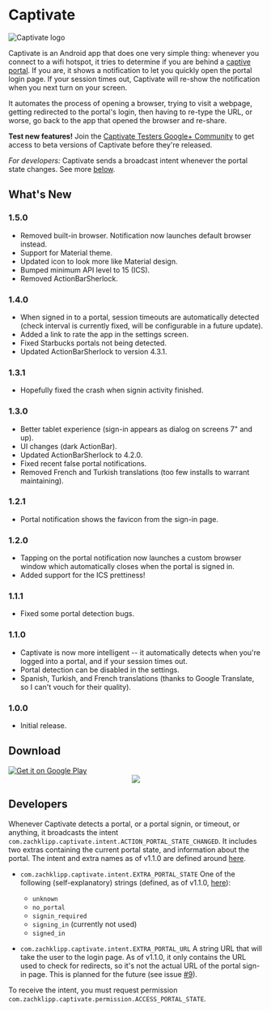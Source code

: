 # Captivate

![Captivate logo](https://raw.githubusercontent.com/zach-klippenstein/captivate/master/graphics/launcher%20icon%2096.png)

Captivate is an Android app that does one very simple thing: whenever you connect to a wifi hotspot, it tries to determine if you are behind a [captive portal](http://en.wikipedia.org/wiki/Captive_portal). If you are, it shows a notification to let you quickly open the portal login page. If your session times out, Captivate will re-show the notification when you next turn on your screen.

It automates the process of opening a browser, trying to visit a webpage, getting redirected to the portal's login, then having to re-type the URL, or worse, go back to the app that opened the browser and re-share.

**Test new features!** Join the [Captivate Testers Google+ Community](https://plus.google.com/communities/114076128180764428170) to get access to beta versions of Captivate before they're released.

*For developers:* Captivate sends a broadcast intent whenever the portal state changes. See more [below](#developers).

## What's New

### 1.5.0

* Removed built-in browser. Notification now launches default browser instead.
* Support for Material theme.
* Updated icon to look more like Material design.
* Bumped minimum API level to 15 (ICS).
* Removed ActionBarSherlock.

### 1.4.0

*   When signed in to a portal, session timeouts are automatically detected (check interval is currently fixed, will be configurable in a future update).
*   Added a link to rate the app in the settings screen.
*   Fixed Starbucks portals not being detected.
*   Updated ActionBarSherlock to version 4.3.1.

### 1.3.1

*   Hopefully fixed the crash when signin activity finished.

### 1.3.0

*   Better tablet experience (sign-in appears as dialog on screens 7" and up).
*   UI changes (dark ActionBar).
*   Updated ActionBarSherlock to 4.2.0.
*   Fixed recent false portal notifications.
*   Removed French and Turkish translations (too few installs to warrant maintaining).

### 1.2.1

*   Portal notification shows the favicon from the sign-in page.

### 1.2.0

*   Tapping on the portal notification now launches a custom browser window which automatically closes when the portal is signed in.
*   Added support for the ICS prettiness!

### 1.1.1

*   Fixed some portal detection bugs.

### 1.1.0

*   Captivate is now more intelligent -- it automatically detects when you're logged into a portal, and if your session times out.
*   Portal detection can be disabled in the settings.
*   Spanish, Turkish, and French translations (thanks to Google Translate, so I can't vouch for their quality).

### 1.0.0

- Initial release.

## Download

<a href="http://play.google.com/store/apps/details?id=com.zachklipp.captivate">
  <img alt="Get it on Google Play"
       src="http://www.android.com/images/brand/get_it_on_play_logo_large.png" />
</a>

<div style="text-align: center;">
    <img src="https://chart.googleapis.com/chart?cht=qr&chs=300x300&chl=https://github.com/zach-klippenstein/captivate%23download" />
</div>

## Developers

Whenever Captivate detects a portal, or a portal signin, or timeout, or anything, it broadcasts the intent `com.zachklipp.captivate.intent.ACTION_PORTAL_STATE_CHANGED`. It includes two extras containing the current portal state, and information about the portal. The intent and extra names as of v1.1.0 are defined around [here](https://github.com/zach-klippenstein/captivate/blob/fec8245d90de1e23788ce8924577d24597db3ff2/src/src/com/zachklipp/captivate/service/PortalDetectorService.java#L34).

*   `com.zachklipp.captivate.intent.EXTRA_PORTAL_STATE`
    One of the following (self-explanatory) strings (defined, as of v1.1.0, [here](https://github.com/zach-klippenstein/captivate/blob/fec8245d90de1e23788ce8924577d24597db3ff2/src/src/com/zachklipp/captivate/state_machine/PortalStateMachine.java#L23)):
    *   `unknown`
    *   `no_portal`
    *   `signin_required`
    *   `signing_in` (currently not used)
    *   `signed_in`

*   `com.zachklipp.captivate.intent.EXTRA_PORTAL_URL`
    A string URL that will take the user to the login page. As of v1.1.0, it only contains the URL used to check for redirects, so it's not the actual URL of the portal sign-in page. This is planned for the future (see issue [#9](https://github.com/zach-klippenstein/captivate/issues/9)).

To receive the intent, you must request permission `com.zachklipp.captivate.permission.ACCESS_PORTAL_STATE`.

